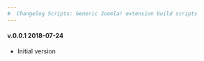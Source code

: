 ```yaml
---
#  Changelog Scripts: Generic Joomla! extension build scripts
---
```

<h4>v.0.0.1 2018-07-24</h4>
<ul>
<li>Initial version</li>
</ul>
